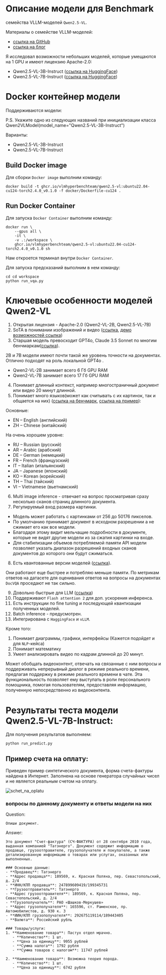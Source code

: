 # Описание модели для Benchmark

 семейства VLLM-моделей `Qwen2.5-VL`.

Материалы о семействе VLLM-моделей:
* [ссылка на GitHub](https://github.com/QwenLM/Qwen2.5-VL) 
* [ссылка на блог](https://qwenlm.github.io/blog/qwen2.5-vl)

Я исследовал возможности небольших моделей, которые умещаются на 1 GPU и имеют лицензию Apache-2.0:
* Qwen2.5-VL-3B-Instruct ([ссылка на HuggingFace](https://huggingface.co/Qwen/Qwen2.5-VL-3B-Instruct))
* Qwen2.5-VL-7B-Instruct ([ссылка на HuggingFace](https://huggingface.co/Qwen/Qwen2.5-VL-7B-Instruct))

# Docker контейнер модели

Поддерживаются модели:

P.S. Укажите одно из следующих названий при инициализации класса Qwen2VLModel(model_name="Qwen2.5-VL-3B-Instruct")

Варианты:
* Qwen2.5-VL-3B-Instruct
* Qwen2.5-VL-7B-Instruct


## Build Docker image

Для сборки `Docker image` выполним команду:
```
docker build -t ghcr.io/vlmhyperbenchteam/qwen2.5-vl:ubuntu22.04-cu124-torch2.4.0_v0.1.0 -f docker/Dockerfile-cu124 .
```

## Run Docker Container

Для запуска `Docker Container` выполним команду:
```
docker run \
    --gpus all \
    -it \
    -v .:/workspace \
    ghcr.io/vlmhyperbenchteam/qwen2.5-vl:ubuntu22.04-cu124-torch2.4.0_v0.1.0 sh
```

Нам откроется терминал внутри `Docker Container`.

Для запуска предсказаний выполним в нем команду:
```
cd cd workspace
python run_vqa.py
```

# Ключевые особенности моделей Qwen2-VL

1. Открытая лицензия - Apache-2.0 (Qwen2-VL-2B, Qwen2.5-VL-7B)
2. SoTA в понимании изображений и видео ([ссылка](https://github.com/QwenLM/Qwen2-VL#image-benchmarks), [демо  возможностей ссылка](https://qwenlm.github.io/blog/qwen2-vl/#model-capabilities))
3. Старшая модель превосходит GPT4o, Claude 3.5 Sonnet по многим бенчмаркам([ссылка](https://qwenlm.github.io/blog/qwen2-vl/#performance)).

 2B и 7B модели имеют почти такой же уровень точности на документах. Отлично подходят на роль локальной GPT4o .
* Qwen2-VL-2B занимает всего 6 Гб GPU RAM
* Qwen2-VL-7B занимает всего 17 Гб GPU RAM

4. Понимает длинный контекст, например многостраничный документ или видео 20 минут длинной.
5. Понимает много языков(может как считывать с их картинок, так и общается на них) ([ссылка на бенчмарк](https://github.com/QwenLM/Qwen2-VL#multilingual-benchmarks), [ссылка на пример](https://qwenlm.github.io/blog/qwen2-vl/#model-capabilities)):

Основные:
* EN – English (английский)
* ZH – Chinese (китайский)

На очень хорошем уровне:
* RU – Russian (русский)
* AR – Arabic (арабский)
* DE – German (немецкий)
* FR – French (французский)
* IT – Italian (итальянский)
* JA – Japanese (японский)
* KO – Korean (корейский)
* TH – Thai (тайский)
* VI – Vietnamese (вьетнамский)

6. Multi image inference - отвечает на вопрос просматривая сразу несколько сканов страниц длинного документа.
7. Регулируемый вход размера картинки.
* Модель может работать с картинками от 256 до 50176 пикселов.
* По умолчанию принимает документ в исходном разрешении а не сжимает его как все модели.
* Благодаря этому видит мельчащие подробности в документе, которые не видят другие модели из за сжатия картинки на входе.
* Для стабилизации объемов потребляемой памяти API модели позволяет указать диапазон разрешений входных сканов документов до которого они будут сжиматься.

8. Есть квантованные версии моделей ([ссылка](https://github.com/QwenLM/Qwen2-VL#performance-of-quantized-models)).

Они работают еще быстрее и потребляю меньше памяти. По метрикам ответов на датасете для оценивания ответов на вопросы на документах `DocVQA` проседают не так сильно.

9. Довольно быстрые для LLM ([ссылка](https://github.com/QwenLM/Qwen2-VL#speed-benchmark))
10. Поддерживают `Flash attention 2` для доп. ускорения инференса.
11. Есть инструкции по fine tuning и последующей квантизации полученных моделей.
12. Batch inference - предусмотрен.
13. Интегрирована с `HaggingFace` и `vLLM`.

Кроме того:
1.  Понимает диаграммы, графики, интерфейсы (Кажется подойдет и для `NLP`-кейса)
2.  Понимает математику
3.  Умеет анализировать видео по кадрам длинной до 20 минут.

 Может обобщать видеоконтент, отвечать на связанные с ним вопросы и поддерживать непрерывный диалог в режиме реального времени, предлагая поддержку в режиме реального времени в чате. Эта функциональность позволяет ему выступать в роли персонального помощника, помогая пользователям, предоставляя информацию, полученную непосредственно из видеоконтента.

# Результаты теста модели Qwen2.5-VL-7B-Instruct:

Для получения результатов выполняем:
```
python run_predict.py
```

## Пример счета на оплату:

Приведен пример синтетического документа, форма счета-фактуры найдена в Интернет.
Заполнена на основе генератора случайных чисел и не является реальным счетом на оплату.

![schet_na_oplatu](example_docs/1.png)

### вопросы по данному документу и ответы модели на них

Question:
```
Опиши документ.
```
  
Answer: 
```
Это документ "Счет-фактура" (СЧ-ФАКТУРА) от 28 сентября 2010 года, выданная компанией "Татэнерго". Документ содержит информацию о продавце, грузоотправителе, грузополучателе и покупателе, а также детализированную информацию о товарах или услугах, оказанных или выполненных.

### Основные данные:
- **Продавец**: Татэнерго
- **Адрес продавца**: 189569, к. Красная Поляна, пер. Севастопольский, д. 2/4
- **ИНН/КПП продавца**: 247899609419/199345731
- **Грузоотправитель**: Татэнерго
- **Адрес грузоотправителя**: 189569, к. Красная Поляна, пер. Севастопольский, д. 2/4
- **Грузополучатель**: РАО «Шашков-Меркушев»
- **Адрес грузополучателя**: 165596, ст. Раменское, пр. Автомобилистов, д. 930 к. 3
- **ИИН/КПП грузополучателя**: 292675119114/189443405
- **Валюта**: Российский рубль

### Товары/услуги:
1. **Наименование товара**: Пастух отдел мрачно.
   - **Количество**: 1 шт.
   - **Цена за единицу**: 9955 рублей
   - **Сумма налога**: 1792 рубля
   - **Сумма товаров с налогом**: 11747 рублей

2. **Наименование товара**: Возможна теория порода.
   - **Количество**: 1 шт.
   - **Цена за единицу**: 6742 рубля
```

